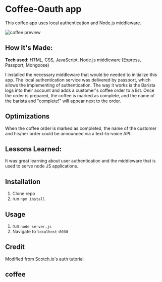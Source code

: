 # Coffee-Oauth app
This coffee app uses local authentication and Node.js middleware.

![coffee preview](https://github.com/gabrielacepeda/coffee-auth/blob/master/coffee.png)

## How It's Made:

**Tech used:** HTML, CSS, JavaScript, Node.js middleware (Express, Passport, Mongoose)

I installed the necessary middleware that would be needed to initialize this app. The local authentication service was delivered by passport, which allows the implementing of authentication. The way it works is the Barista logs into their account and adds a customer's coffee order to a list. Once the order is prepared, the coffee is marked as complete, and the name of the barista and "complete!" will appear next to the order.
                                                                         

## Optimizations
When the coffee order is marked as completed, the name of the customer and his/her order could be announced via a text-to-voice API. 

## Lessons Learned:
It was great learning about user authentication and the middleware that is used to serve node JS applications. 


## Installation

1. Clone repo
2. run `npm install`

## Usage

1. run `node server.js`
2. Navigate to `localhost:8080`

## Credit

Modified from Scotch.io's auth tutorial
## coffee
